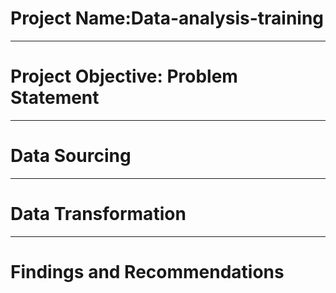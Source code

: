 # Project Name:Data-analysis-training

----
# Project Objective: Problem Statement


----
# Data Sourcing


----
# Data Transformation


----
# Findings and Recommendations

